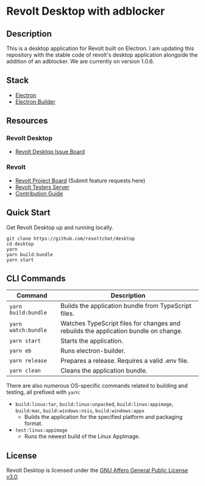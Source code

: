 # Revolt Desktop with adblocker

## Description

This is a desktop application for Revolt built on Electron. I am updating this repository with the stable code of revolt's desktop application alongside the addition of an adblocker. We are currently on version 1.0.6.

## Stack

-   [Electron](https://electronjs.org/)
-   [Electron Builder](https://www.electron.build/)

## Resources

### Revolt Desktop

-   [Revolt Desktop Issue Board](https://github.com/revoltchat/desktop/issues)

### Revolt

-   [Revolt Project Board](https://github.com/revoltchat/revolt/discussions) (Submit feature requests here)
-   [Revolt Testers Server](https://app.revolt.chat/invite/Testers)
-   [Contribution Guide](https://developers.revolt.chat/contributing)

## Quick Start

Get Revolt Desktop up and running locally.

```
git clone https://github.com/revoltchat/desktop
cd desktop
yarn
yarn build:bundle
yarn start
```

## CLI Commands

| Command             | Description                                                                         |
| ------------------- | ----------------------------------------------------------------------------------- |
| `yarn build:bundle` | Builds the application bundle from TypeScript files.                                |
| `yarn watch:bundle` | Watches TypeScript files for changes and rebuilds the application bundle on change. |
| `yarn start`        | Starts the application.                                                             |
| `yarn eb`           | Runs electron-builder.                                                              |
| `yarn release`      | Prepares a release. Requires a valid .env file.                                     |
| `yarn clean`        | Cleans the application bundle.                                                      |

There are also numerous OS-specific commands related to building and testing, all prefixed with `yarn`:
 - `build:linux:tar`, `build:linux:unpacked`, `build:linux:appimage`, `build:mac`, `build:windows:nsis`, `build:windows:appx`
    - Builds the application for the specified platform and packaging format.
 - `test:linux:appimage`
    - Runs the newest build of the Linux AppImage.

## License

Revolt Desktop is licensed under the [GNU Affero General Public License v3.0](https://github.com/revoltchat/desktop/blob/master/LICENSE).
